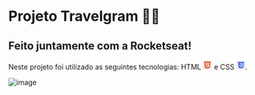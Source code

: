 # Projeto Travelgram 🧳🛫

<h2>Feito juntamente com a Rocketseat!</h2>
<p>Neste projeto foi utilizado as seguintes tecnologias: HTML <img alt="HTML" height="18" width="18" src="https://github.com/gui-bus/TechIcons/blob/main/Light/HTML.svg">
 e CSS <img alt="CSS" height="18" width="18" src="https://raw.githubusercontent.com/gui-bus/TechIcons/24f9a20420b3a7c5ba7bd7b629a2f9e1912db0e2/Light/CSS3.svg">.</p>

![image](https://github.com/user-attachments/assets/022a74a6-c77d-433a-868a-195d52500cbb)



